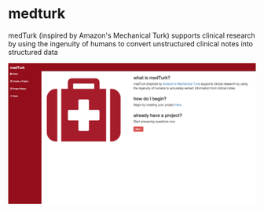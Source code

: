 medturk
=======

medTurk (inspired by Amazon's Mechanical Turk) supports clinical research by using the ingenuity of humans to convert unstructured clinical notes into structured data

![alt tag](images/home.png)
